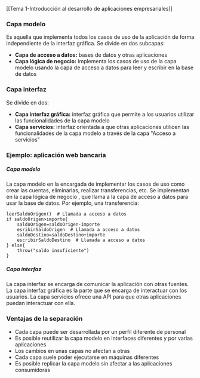 [[Tema 1-Introducción al desarrollo de aplicaciones empresariales]]

### Capa modelo
Es aquella que implementa todos los casos de uso de la aplicación de forma independiente de la interfaz gráfica. Se divide en dos subcapas:
+ **Capa de acceso a datos:** bases de datos y otras aplicaciones
+ **Capa lógica de negocio:** implementa los casos de uso de la capa modelo usando la capa de acceso a datos para leer y escribir en la base de datos

### Capa interfaz
Se divide en dos:
+ **Capa interfaz gráfica:** interfaz gráfica que permite a los usuarios utilizar las funcionalidades de la capa modelo
+ **Capa servicios:** interfaz orientada a que otras aplicaciones utilicen las funcionalidades de la capa modelo a través de la capa "Acceso a servicios"

### Ejemplo: aplicación web bancaria
##### Capa modelo
La capa modelo en la encargada de implementar los casos de uso como crear las cuentas, eliminarlas, realizar transferencias, etc. Se implementan en la capa lógica de negocio , que llama a la capa de acceso a datos para usar la base de datos. Por ejemplo, una transferencia:

```
leerSaldoOrigen()  # Llamada a acceso a datos
if saldoOrigen>importe{
	saldoOrigen=saldoOrigen-importe
	esribirSaldoOrigen  # Llamada a acceso a datos
	saldoDestino=saldoDestino+importe
	escribirSaldoDestino  # Llamada a acceso a datos
} else{
	throw("saldo insuficiente")
}
```

##### Capa interfaz
La capa interfaz se encarga de comunicar la aplicación con otras fuentes. La capa interfaz gráfica es la parte que se encarga de interactuar con los usuarios. La capa servicios ofrece una API para que otras aplicaciones puedan interactuar con ella.

### Ventajas de la separación
+ Cada capa puede ser desarrollada por un perfil diferente de personal
+ Es posible reutilizar la capa modelo en interfaces diferentes y por varias aplicaciones
+ Los cambios en unas capas no afectan a otras
+ Cada capa suele poder ejecutarse en máquinas diferentes
+ Es posible replicar la capa modelo sin afectar a las aplicaciones consumidoras
